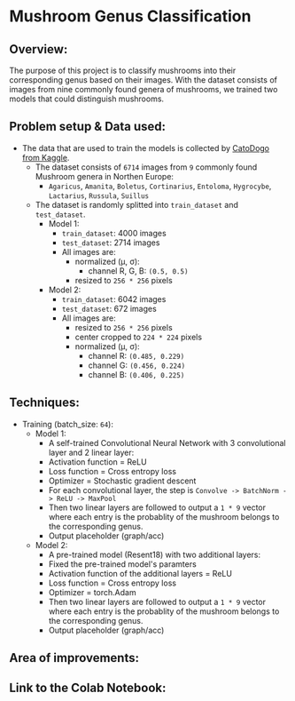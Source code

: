 # Mushroom Genus Classification

## Overview:
  
  The purpose of this project is to classify mushrooms into their corresponding genus based on their images. With the dataset consists of images from nine commonly found genera of mushrooms, we trained two models that could distinguish mushrooms.
  
## Problem setup & Data used:
- The data that are used to train the models is collected by [CatoDogo from Kaggle][1].
  - The dataset consists of `6714` images from `9` commonly found Mushroom genera in Northen Europe:
    - `Agaricus`, `Amanita`, `Boletus`, `Cortinarius`, `Entoloma`, `Hygrocybe`, `Lactarius`, `Russula`, `Suillus`
  - The dataset is randomly splitted into `train_dataset` and `test_dataset`.
    - Model 1:
      - `train_dataset`: 4000 images
      - `test_dataset`: 2714 images
      - All images are:
        - normalized (μ, σ):
          - channel R, G, B: `(0.5, 0.5)`
        - resized to `256 * 256` pixels
    - Model 2:
      - `train_dataset`: 6042 images
      - `test_dataset`: 672 images
      - All images are:
        - resized to `256 * 256` pixels
        - center cropped to `224 * 224` pixels
        - normalized (μ, σ):
          - channel R: `(0.485, 0.229)`
          - channel G: `(0.456, 0.224)`
          - channel B: `(0.406, 0.225)`
          
## Techniques:
- Training (batch_size: `64`):
  - Model 1:
    -  A self-trained Convolutional Neural Network with 3 convolutional layer and 2 linear layer:
      -  Activation function = ReLU
      -  Loss function = Cross entropy loss
      -  Optimizer = Stochastic gradient descent
      -  For each convolutional layer, the step is `Convolve -> BatchNorm -> ReLU -> MaxPool`
      -  Then two linear layers are followed to output a `1 * 9` vector where each entry is the probablity of the mushroom belongs to the corresponding genus.
      -  Output placeholder (graph/acc)
   - Model 2:
     -  A pre-trained model (Resent18) with two additional layers:
      -  Fixed the pre-trained model's paramters
      -  Activation function of the additional layers = ReLU
      -  Loss function = Cross entropy loss
      -  Optimizer = torch.Adam
      -  Then two linear layers are followed to output a `1 * 9` vector where each entry is the probablity of the mushroom belongs to the corresponding genus.
      -  Output placeholder (graph/acc)
     
## Area of improvements:

## Link to the Colab Notebook:

[1]: https://www.kaggle.com/maysee/mushrooms-classification-common-genuss-images

